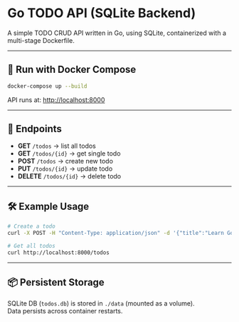 # Go TODO API (SQLite Backend)

A simple TODO CRUD API written in Go, using SQLite, containerized with a multi-stage Dockerfile.

---

## 🚀 Run with Docker Compose

```bash
docker-compose up --build
```

API runs at: [http://localhost:8000](http://localhost:8000)

---

## 📌 Endpoints

- **GET** `/todos` → list all todos
- **GET** `/todos/{id}` → get single todo
- **POST** `/todos` → create new todo
- **PUT** `/todos/{id}` → update todo
- **DELETE** `/todos/{id}` → delete todo

---

## 🛠 Example Usage

```bash
# Create a todo
curl -X POST -H "Content-Type: application/json" -d '{"title":"Learn Golang","completed":false}' http://localhost:8000/todos

# Get all todos
curl http://localhost:8000/todos
```

---

## 📦 Persistent Storage

SQLite DB (`todos.db`) is stored in `./data` (mounted as a volume).  
Data persists across container restarts.
